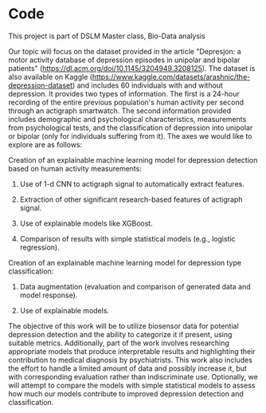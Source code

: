 # Code
This project is part of DSLM Master class, Bio-Data analysis

Our topic will focus on the dataset provided in the article "Depresjon: a motor activity database of depression episodes in unipolar and bipolar patients" (https://dl.acm.org/doi/10.1145/3204949.3208125). The dataset is also available on Kaggle (https://www.kaggle.com/datasets/arashnic/the-depression-dataset) and includes 60 individuals with and without depression. It provides two types of information. The first is a 24-hour recording of the entire previous population's human activity per second through an actigraph smartwatch. The second information provided includes demographic and psychological characteristics, measurements from psychological tests, and the classification of depression into unipolar or bipolar (only for individuals suffering from it). The axes we would like to explore are as follows:

Creation of an explainable machine learning model for depression detection based on human activity measurements:
   
1) Use of 1-d CNN to actigraph signal to automatically extract features.

2) Extraction of other significant research-based features of actigraph signal.

3) Use of explainable models like XGBoost.

4) Comparison of results with simple statistical models (e.g., logistic regression).

Creation of an explainable machine learning model for depression type classification:
   
1) Data augmentation (evaluation and comparison of generated data and model response).

2) Use of explainable models.

The objective of this work will be to utilize biosensor data for potential depression detection and the ability to categorize it if present, using suitable metrics. Additionally, part of the work involves researching appropriate models that produce interpretable results and highlighting their contribution to medical diagnosis by psychiatrists. This work also includes the effort to handle a limited amount of data and possibly increase it, but with corresponding evaluation rather than indiscriminate use. Optionally, we will attempt to compare the models with simple statistical models to assess how much our models contribute to improved depression detection and classification.
